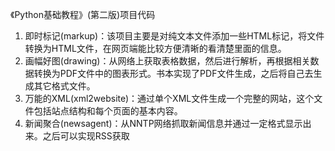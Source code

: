 《Python基础教程》(第二版)项目代码
1.  即时标记(markup)：该项目主要是对纯文本文件添加一些HTML标记，将文件转换为HTML文件，在网页端能比较方便清晰的看清楚里面的信息。
2.  画幅好图(drawing)：从网络上获取表格数据，然后进行解析，再根据相关数据转换为PDF文件中的图表形式。书本实现了PDF文件生成，之后将自己去生成其它格式文件。
3.  万能的XML(xml2website)：通过单个XML文件生成一个完整的网站，这个文件包括站点结构和每个页面的基本内容。
4.  新闻聚合(newsagent)：从NNTP网络抓取新闻信息并通过一定格式显示出来。之后可以实现RSS获取